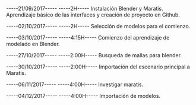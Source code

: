 -----21/09/2017-----
-----2H-----
Instalación Blender y Maratis.
Aprendizaje básico de las interfaces y creación de proyecto en Github.

-----02/10/2017-----
-----2H-----
Selección de modelos para el comienzo.

-----03/10/2017-----
-----4:15H-----
Comienzo del aprendizaje de modelado en Blender.

-----27/10/2017-----
-----2:00H-----
Busqueda de mallas para blender.

-----30/10/2017-----
-----2:00H-----
Importación del escenario principal a Maratis.

-----06/11/2017-----
-----4:00H-----
Investigar maratis.

-----04/12/2017-----
-----4:00H-----
Importación de modelos.
